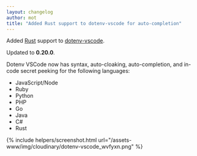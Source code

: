 ```yaml
---
layout: changelog
author: mot
title: "Added Rust support to dotenv-vscode for auto-completion"
---
```


Added [Rust](https://www.rust-lang.org/) support to [dotenv-vscode](https://github.com/dotenv-org/dotenv-vscode).

Updated to <strong>0.20.0</strong>.

Dotenv VSCode now has syntax, auto-cloaking, auto-completion, and in-code secret peeking for the following languages:

* JavaScript/Node
* Ruby
* Python
* PHP
* Go
* Java
* C#
* Rust

{% include helpers/screenshot.html url="/assets-www/img/cloudinary/dotenv-vscode_wvfyxn.png" %}

